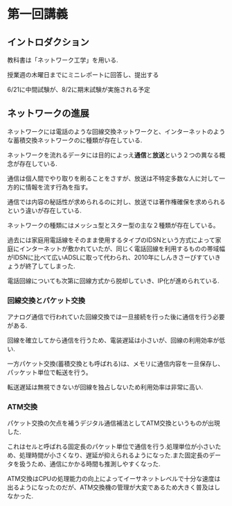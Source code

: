 # 第一回講義

## イントロダクション

教科書は「ネットワーク工学」を用いる.

授業週の木曜日までにミニレポートに回答し、提出する

6/21に中間試験が、8/2に期末試験が実施される予定

## ネットワークの進展

ネットワークには電話のような回線交換ネットワークと、インターネットのような蓄積交換ネットワークのに種類が存在している.

ネットワークを流れるデータには目的によっえ**通信**と**放送**という２つの異なる概念が存在している.

通信は個人間でやり取りを刷ることをさすが、放送は不特定多数な人に対して一方的に情報を流す行為を指す。

通信では内容の秘話性が求められるのに対し、放送では著作権確保を求められるという違いが存在している.

ネットワークの種類にはメッシュ型とスター型の主な２種類が存在している。

過去には家庭用電話線をそのまま使用するタイプのIDSNという方式によって家庭にインターネットが敷かれていたが、同じく電話回線を利用するものの帯域幅がIDSNに比べて広いADSLに取って代わられ、2010年にしんきさーびすていきょうが終了してしまった.

電話回線についても次第に回線方式から脱却していき、IP化が進められている.

### 回線交換とパケット交換

アナログ通信で行われていた回線交換では一旦接続を行った後に通信を行う必要がある.

回線を確立してから通信を行うため、電装遅延は小さいが、回線の利用効率が低い.

一方パケット交換(蓄積交換とも呼ばれる)は、メモリに通信内容を一旦保存し、パッケット単位で転送を行う。

転送遅延は無視できないが回線を独占しないため利用効率は非常に高い.

### ATM交換

パケット交換の欠点を補うデジタル通信補法としてATM交換というものが出現した.

これはセルと呼ばれる固定長のパケット単位で通信を行う.処理単位が小さいため、処理時間が小さくなり、遅延が抑えられるようになった.また固定長のデータを扱うため、通信にかかる時間も推測しやすくなった.

ATM交換はCPUの処理能力の向上によってイーサネットレベルで十分な速度は出るようになったのだが、ATM交換機の管理が大変であるため大きく普及はしなかった.

